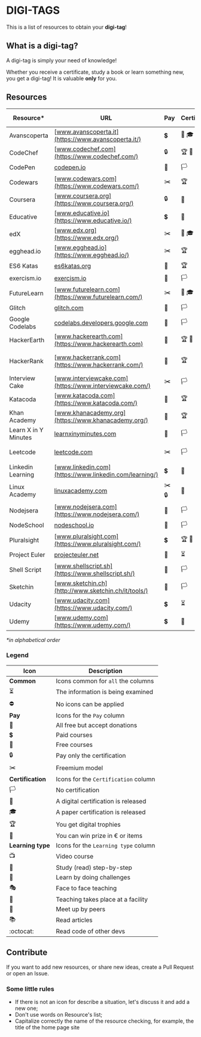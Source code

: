 # DIGI-TAGS

This is a list of resources to obtain your **digi-tag**!

## What is a digi-tag?

A digi-tag is simply your need of knowledge!

Whether you receive a certificate, study a book or learn something new, you get a digi-tag!
It is valuable **only** for you.

## Resources

| Resource* | URL | Pay  | Certification | Learning type |
| --------- | --- | ---- | ------------- | ------------- |
| Avanscoperta| [www.avanscoperta.it](https://www.avanscoperta.it/) | :heavy_dollar_sign: | :scroll: :mortar_board: | :performing_arts: :school:
| CodeChef    | [www.codechef.com](https://www.codechef.com/)       | :lock:              | :trophy: :scroll:       | :space_invader:
| CodePen     | [codepen.io](https://codepen.io/)                   | :gift:              | :white_flag:            | :octocat:
| Codewars    | [www.codewars.com](https://www.codewars.com/)       | :scissors:          | :trophy:                | :space_invader: :octocat:
| Coursera    | [www.coursera.org](https://www.coursera.org/)       | :lock:              | :scroll:                | :tv: :walking:
| Educative   | [www.educative.io](https://www.educative.io/)       | :heavy_dollar_sign: | :scroll:                | :tv: :walking: :space_invader:
| edX         | [www.edx.org](https://www.edx.org/)                 | :scissors:          | :scroll: :mortar_board: | :tv: :walking:
| egghead.io  | [www.egghead.io](https://www.egghead.io/)           | :scissors:          | :trophy:                | :tv: :walking:
| ES6 Katas   | [es6katas.org](http://es6katas.org/)                | :gift:              | :trophy:                | :space_invader: :walking:
| exercism.io | [exercism.io](http://exercism.io/)                  | :gift:              | :white_flag:            | :space_invader:
| FutureLearn | [www.futurelearn.com](https://www.futurelearn.com/) | :scissors:          | :scroll: :mortar_board: | :tv: :walking:
| Glitch      | [glitch.com](https://glitch.com/)                   | :gift:              | :white_flag:            | :octocat:
| Google Codelabs|[codelabs.developers.google.com](https://codelabs.developers.google.com/) | :gift: | :white_flag: | :walking:
| HackerEarth | [www.hackerearth.com](https://www.hackerearth.com)  | :gift:              | :trophy: :santa:        | :walking: :space_invader: :octocat:
| HackerRank  | [www.hackerrank.com](https://www.hackerrank.com/)   | :gift:              | :trophy:                | :space_invader: :octocat: :walking:
| Interview Cake | [www.interviewcake.com](https://www.interviewcake.com/) | :scissors:   | :white_flag:            | :walking: :books: :performing_arts:
| Katacoda    | [www.katacoda.com](https://www.katacoda.com/)       | :gift:              | :trophy:                | :space_invader:
| Khan Academy| [www.khanacademy.org](https://www.khanacademy.org/) | :sparkling_heart:   | :trophy:                | :tv: :walking: :space_invader:
| Learn X in Y Minutes | [learnxinyminutes.com](http://learnxinyminutes.com/) | :gift:    | :white_flag:            | :books:
| Leetcode | [leetcode.com](https://leetcode.com/) | :scissors: | :white_flag: | :walking: :space_invader: :books: :octocat:
| Linkedin Learning    | [www.linkedin.com](https://www.linkedin.com/learning/) | :heavy_dollar_sign: | :scroll:    | :tv: 
| Linux Academy | [linuxacademy.com](https://linuxacademy.com/)     | :scissors: :lock:   | :scroll:                | :tv: 
| Nodejsera   | [www.nodejsera.com](https://www.nodejsera.com/)     | :gift:              | :white_flag:            | :walking:
| NodeSchool  | [nodeschool.io](https://nodeschool.io/)             | :gift:              | :white_flag:            | :space_invader: :busts_in_silhouette:
| Pluralsight | [www.pluralsight.com](https://www.pluralsight.com/) | :heavy_dollar_sign: | :trophy: :scroll:       | :tv: :busts_in_silhouette:
| Project Euler | [projecteuler.net](https://projecteuler.net/)     | :gift:              | :hourglass_flowing_sand:| :hourglass_flowing_sand:
| Shell Script| [www.shellscript.sh](https://www.shellscript.sh/)   | :sparkling_heart:   | :white_flag:            | :walking: :space_invader:
| Sketchin    | [www.sketchin.ch](http://www.sketchin.ch/it/tools/) | :gift:              | :white_flag:            | :books:
| Udacity     | [www.udacity.com](https://www.udacity.com/)         | :heavy_dollar_sign: | :hourglass_flowing_sand:| :hourglass_flowing_sand:
| Udemy       | [www.udemy.com](https://www.udemy.com/)             | :heavy_dollar_sign: | :scroll:                | :tv:

_*in alphabetical order_

### Legend

| Icon                     | Description                             |
| ------------------------ | --------------------------------------- |
| **Common**               | Icons common for `all` the columns      |
| :hourglass_flowing_sand: | The information is being examined       |
| :no_entry:               | No icons can be applied                 |
| **Pay**                  | Icons for the `Pay` column              |
| :sparkling_heart:        | All free but accept donations           |
| :heavy_dollar_sign:      | Paid courses                            |
| :gift:                   | Free courses                            |
| :lock:                   | Pay only the certification              |
| :scissors:               | Freemium model                          |
| **Certification**        | Icons for the `Certification` column    |
| :white_flag:             | No certification                        |
| :scroll:                 | A digital certification is released     |
| :mortar_board:           | A paper certification is released       |
| :trophy:                 | You get digital trophies                |
| :santa:                  | You can win prize in € or items         | 
| **Learning type**        | Icons for the `Learning type` column    |
| :tv:                     | Video course                            |
| :walking:                | Study (read) step-by-step               |
| :space_invader:          | Learn by doing challenges               |
| :performing_arts:        | Face to face teaching                   |
| :school:                 | Teaching takes place at a facility      |
| :busts_in_silhouette:    | Meet up by peers                        |
| :books:                  | Read articles                           |
| :octocat:                | Read code of other devs                 |

## Contribute

If you want to add new resources, or share new ideas, create a Pull Request or open an Issue.

### Some little rules

+ If there is not an icon for describe a situation, let's discuss it and add a new one;
+ Don't use words on Resource's list;
+ Capitalize correctly the name of the resource checking, for example, the title of the home page site
